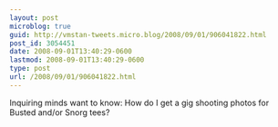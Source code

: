 ```yaml
---
layout: post
microblog: true
guid: http://vmstan-tweets.micro.blog/2008/09/01/906041822.html
post_id: 3054451
date: 2008-09-01T13:40:29-0600
lastmod: 2008-09-01T13:40:29-0600
type: post
url: /2008/09/01/906041822.html
---
```

Inquiring minds want to know: How do I get a gig shooting photos for Busted and/or Snorg tees?
